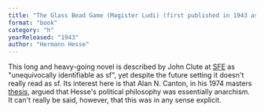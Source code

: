 ```yaml
---
title: "The Glass Bead Game (Magister Ludi) (first published in 1943 as Das Glasperlenspiel; English translation 1969)"
format: "book"
category: "h"
yearReleased: "1943"
author: "Hermann Hesse"
---
```

This long and heavy-going novel is described by John Clute at <a href="https://sf-encyclopedia.com/entry/hesse_hermann">SFE</a> as "unequivocally identifiable as sf", yet despite the future setting it doesn't really read as sf. Its interest here is that Alan N. Canton, in his 1974 masters <a href="https://scholarworks.wm.edu/cgi/viewcontent.cgi?article=3807&context=etd#:~">thesis</a>, argued that Hesse's political philosophy was essentially anarchism. It can't really be said, however, that this was in any sense explicit.

